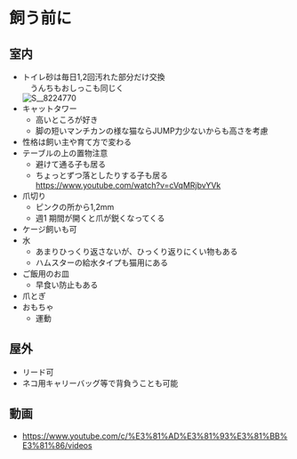 
# 飼う前に


## 室内

- トイレ砂は毎日1,2回汚れた部分だけ交換  
　うんちもおしっこも同じく  
  ![S__8224770](https://user-images.githubusercontent.com/1782095/86806693-0fcd9900-c0b4-11ea-85cd-d944e40232fe.jpg)  
- キャットタワー  
  - 高いところが好き
  - 脚の短いマンチカンの様な猫ならJUMP力少ないからも高さを考慮  
- 性格は飼い主や育て方で変わる  
- テーブルの上の置物注意  
  - 避けて通る子も居る  
  - ちょっとずつ落としたりする子も居る  
    https://www.youtube.com/watch?v=cVqMRjbvYVk  
- 爪切り
  - ピンクの所から1,2mm  
  - 週1 期間が開くと爪が鋭くなってくる
- ケージ飼いも可
- 水
  - あまりひっくり返さないが、ひっくり返りにくい物もある
  - ハムスターの給水タイプも猫用にある
- ご飯用のお皿
  - 早食い防止もある
- 爪とぎ
- おもちゃ
  - 運動


## 屋外

- リード可
- ネコ用キャリーバッグ等で背負うことも可能


## 動画

- https://www.youtube.com/c/%E3%81%AD%E3%81%93%E3%81%BB%E3%81%86/videos




